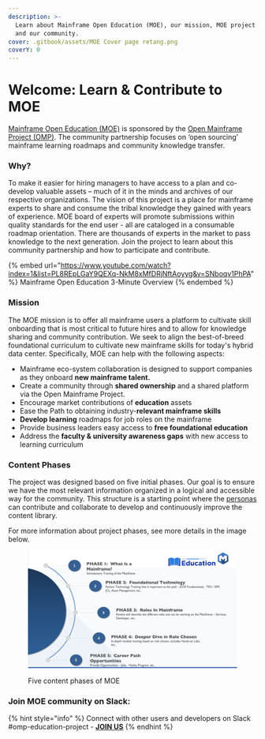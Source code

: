 ```yaml
---
description: >-
  Learn about Mainframe Open Education (MOE), our mission, MOE project phases,
  and our community.
cover: .gitbook/assets/MOE Cover page retang.png
coverY: 0
---
```


# Welcome: Learn & Contribute to MOE

[Mainframe Open Education (MOE)](https://www.openmainframeproject.org/projects/mainframeopeneducation) is sponsored by the [Open Mainframe Project ](https://openmainframeproject.org/)[(OMP)](https://openmainframeproject.org/). The community partnership focuses on ‘open sourcing’ mainframe learning roadmaps and community knowledge transfer.&#x20;

### Why?&#x20;

To make it easier for hiring managers to have access to a plan and co-develop valuable assets – much of it in the minds and archives of our respective organizations. The vision of this project is a place for mainframe experts to share and consume the tribal knowledge they gained with years of experience. MOE board of experts will promote submissions within quality standards for the end user - all are cataloged in a consumable roadmap orientation. There are thousands of experts in the market to pass knowledge to the next generation. Join the project to learn about this community partnership and how to participate and contribute.

{% embed url="https://www.youtube.com/watch?index=1&list=PL8REpLGaY9QEXq-NkM8xMfDRjNftAoyyg&v=SNboqv1PhPA" %}
Mainframe Open Education 3-Minute Overview
{% endembed %}

### **Mission**

The MOE mission is to offer all mainframe users a platform to cultivate skill onboarding that is most critical to future hires and to allow for knowledge sharing and community contribution. We seek to align the best-of-breed foundational curriculum to cultivate new mainframe skills for today's hybrid data center. Specifically, MOE can help with the following aspects:

* Mainframe eco-system collaboration is designed to support companies as they onboard **new mainframe talent.**
* Create a community through **shared ownership** and a shared platform via the Open Mainframe Project.
* Encourage market contributions of **education** assets
* Ease the Path to obtaining industry-**relevant mainframe skills**
* **Develop learning** roadmaps for job roles on the mainframe
* Provide business leaders easy access to **free foundational education**
* Address the **faculty & university awareness gaps** with new access to learning curriculum

### Content Phases

The project was designed based on five initial phases. Our goal is to ensure we have the most relevant information organized in a logical and accessible way for the community. This structure is a starting point where the [personas](learn-or-contribute-to-moe/what-personas-can-contribute.md) can contribute and collaborate to develop and continuously improve the content library.&#x20;

For more information about project phases, see more details in the image below.

<figure><img src=".gitbook/assets/image.png" alt=""><figcaption><p>Five content phases of MOE</p></figcaption></figure>



### Join MOE community on Slack:&#x20;

{% hint style="info" %}
Connect with other users and developers on Slack #omp-education-project - [**JOIN US**](https://slack.openmainframeproject.org/)&#x20;
{% endhint %}

